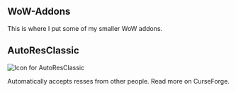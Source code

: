 ## WoW-Addons
This is where I put some of my smaller WoW addons.

## AutoResClassic
![Icon for AutoResClassic](https://github.com/techiew/WoW-Addons/blob/master/AutoResClassic/AutoResClassic%20icon.jpg)

Automatically accepts resses from other people. Read more on CurseForge.
